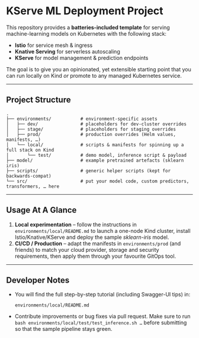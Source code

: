 # KServe ML Deployment Project

This repository provides a **batteries-included template** for serving machine-learning models on Kubernetes with the following stack:

* **Istio** for service mesh & ingress
* **Knative Serving** for serverless autoscaling
* **KServe** for model management & prediction endpoints

The goal is to give you an opinionated, yet extensible starting point that you can run locally on Kind _or_ promote to any managed Kubernetes service.

---
## Project Structure

```
.
├── environments/           # environment-specific assets
│   ├── dev/                # placeholders for dev-cluster overrides
│   ├── stage/              # placeholders for staging overrides
│   ├── prod/               # production overrides (Helm values, manifests, …)
│   └── local/              # scripts & manifests for spinning up a full stack on Kind
│       └── test/           # demo model, inference script & payload
├── model/                  # example pretrained artefacts (sklearn iris)
├── scripts/                # generic helper scripts (kept for backwards-compat)
└── src/                    # put your model code, custom predictors, transformers, … here
```

---
## Usage At A Glance

1. **Local experimentation** – follow the instructions in  `environments/local/README.md` to launch a one-node Kind cluster, install Istio/Knative/KServe and deploy the sample *sklearn-iris* model.
2. **CI/CD / Production** – adapt the manifests in `environments/prod` (and friends) to match your cloud provider, storage and security requirements, then apply them through your favourite GitOps tool.

---
## Developer Notes

* You will find the full step-by-step tutorial (including Swagger-UI tips) in:

  ```
  environments/local/README.md
  ```


* Contribute improvements or bug fixes via pull request. Make sure to run `bash environments/local/test/test_inference.sh …` before submitting so that the sample pipeline stays green.